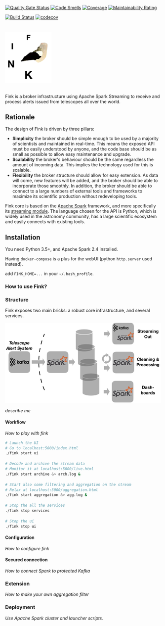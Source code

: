 [![Quality Gate Status](https://sonarcloud.io/api/project_badges/measure?project=finkbroker&metric=alert_status)](https://sonarcloud.io/dashboard?id=finkbroker) [![Code Smells](https://sonarcloud.io/api/project_badges/measure?project=finkbroker&metric=code_smells)](https://sonarcloud.io/dashboard?id=finkbroker) [![Coverage](https://sonarcloud.io/api/project_badges/measure?project=finkbroker&metric=coverage)](https://sonarcloud.io/dashboard?id=finkbroker) [![Maintainability Rating](https://sonarcloud.io/api/project_badges/measure?project=finkbroker&metric=sqale_rating)](https://sonarcloud.io/dashboard?id=finkbroker)

[![Build Status](https://travis-ci.org/astrolabsoftware/fink-broker.svg?branch=master)](https://travis-ci.org/astrolabsoftware/fink-broker)
[![codecov](https://codecov.io/gh/astrolabsoftware/fink-broker/branch/master/graph/badge.svg)](https://codecov.io/gh/astrolabsoftware/fink-broker)

# <p align="left"><img width="150" src="docs/fink_circle.png"/></p>

Fink is a broker infrastructure using Apache Spark Streaming to receive and process alerts issued from telescopes all over the world.

## Rationale

The design of Fink is driven by three pillars:

* **Simplicity** the broker should be simple enough to be used by a majority of scientists and maintained in real-time. This means the exposed API must be easily understood by anyone, and the code base should be as small as possible to allow easy maintenance and upgrade.
* **Scalability** the broker's behaviour should be the same regardless the amount of incoming data. This implies the technology used for this is scalable.
* **Flexibility** the broker structure should allow for easy extension. As data will come, new features will be added, and the broker should be able to incorporate those smoothly. In addition, the broker should be able to connect to a large numbers of external tools and frameworks to maximize its scientific production without redeveloping tools.

Fink core is based on the [Apache Spark](http://spark.apache.org/) framework, and more specifically its [streaming module](http://spark.apache.org/streaming/). The language chosen for the API is Python, which is widely used in the astronomy community, has a large scientific ecosystem and easily connects with existing tools.

## Installation

You need Python 3.5+, and Apache Spark 2.4 installed.

Having `docker-compose` is a plus for the webUI (python `http.server` used instead).

add `FINK_HOME=...` in your `~/.bash_profile`.

### How to use Fink?

### Structure

Fink exposes two main bricks: a robust core infrastructure, and several services.

<p align="center"><img width="600" src="docs/platform_wo_logo_hor.png"/></p>

*describe me*

#### Workflow

*How to play with fink*

```bash
# Launch the UI
# Go to localhost:5000/index.html
./fink start ui

# Decode and archive the stream data
# Monitor it at localhost:5000/live.html
./fink start archive &> arch.log &

# Start also some filtering and aggregation on the stream
# Relax at localhost:5000/aggregation.html
./fink start aggregation &> agg.log &

# Stop the all the services
./fink stop services

# Stop the ui
./fink stop ui
```

#### Configuration

*How to configure fink*

#### Secured connection

*How to connect Spark to protected Kafka*

### Extension

*How to make your own aggregation filter*

### Deployment

*Use Apache Spark cluster and launcher scripts.*
